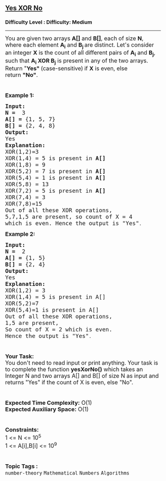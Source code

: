 <h2><a href="https://www.geeksforgeeks.org/problems/yes-xor-no2901/1?page=2&difficulty=Medium&status=unsolved,attempted&sortBy=accuracy">Yes XOR No</a></h2><h3>Difficulty Level : Difficulty: Medium</h3><hr><div class="problems_problem_content__Xm_eO"><p><span style="font-size:18px">You are given two arrays <strong>A[]</strong> and <strong>B[]</strong>, each of size <strong>N</strong>, where each element&nbsp;<strong>A<sub>i</sub></strong>&nbsp;and <strong>B<sub>j&nbsp;</sub></strong>are&nbsp;distinct. Let's consider an integer&nbsp;<strong>X</strong> is the count&nbsp;of all different pairs of <strong>A<sub>i</sub></strong>&nbsp;and <strong>B<sub>j</sub></strong>, such that <strong>A<sub>i</sub>&nbsp;XOR&nbsp;B<sub>j</sub></strong>&nbsp;is present in any of the two arrays. Return "<strong>Yes"&nbsp;</strong>(case-sensitive)<strong>&nbsp;</strong>if&nbsp;<strong>X</strong> is even, else return&nbsp;<strong>"No"</strong>.</span></p>

<p>&nbsp;</p>

<p><span style="font-size:18px"><strong>Example 1:</strong></span></p>

<pre><span style="font-size:18px"><strong>Input:</strong></span>
<span style="font-size:18px"><strong>N = </strong> 3</span>
<span style="font-size:18px"><strong>A[] = </strong>{1, 5, 7}</span>
<span style="font-size:18px"><strong>B[] = </strong>{2, 4, 8}</span>
<span style="font-size:18px"><strong>Output:</strong></span>
<span style="font-size:18px">Yes</span>
<span style="font-size:18px"><strong>Explanation:</strong></span>
<span style="font-size:18px">XOR(1,2)=3
XOR(1,4) = 5 is present in <strong>A[]</strong>
XOR(1,8) = 9
XOR(5,2) = 7 is present in <strong>A[]</strong>
XOR(5,4) = 1 is present in <strong>A[]</strong>
XOR(5,8) = 13
XOR(7,2) = 5 is present in <strong>A[]</strong>
XOR(7,4) = 3
XOR(7,8)=15
Out of all these XOR operations, 
5,7,1,5 are present, so count of X = 4 
which is even. Hence the output is "Yes"</span>.</pre>

<p><span style="font-size:18px"><strong>Example 2:</strong></span></p>

<pre><span style="font-size:18px"><strong>Input:</strong></span>
<span style="font-size:18px"><strong>N = </strong> 2</span>
<span style="font-size:18px"><strong>A[] = </strong>{1, 5}</span>
<span style="font-size:18px"><strong>B[] = </strong>{2, 4}</span>
<span style="font-size:18px"><strong>Output:</strong></span>
<span style="font-size:18px">Yes</span>
<span style="font-size:18px"><strong>Explanation:</strong></span>
<span style="font-size:18px">XOR(1,2) = 3
XOR(1,4) = 5 is present in A[]
XOR(5,2)=7
XOR(5,4)=1 is present in A[]
Out of all these XOR operations,
1,5 are present,
So count of X = 2 which is even.
Hence the output is "Yes"</span>.</pre>

<p>&nbsp;</p>

<p><span style="font-size:18px"><strong>Your Task:</strong><br>
You don't need to read input or print anything. Your task is to complete the function <strong>yesXorNo()</strong> which takes an Integer N and two arrays A[] and B[] of size N as input and returns "Yes" if the count of X is even, else "No".</span></p>

<p>&nbsp;</p>

<p><span style="font-size:18px"><strong>Expected Time Complexity:</strong> O(1)<br>
<strong>Expected Auxiliary Space:</strong> O(1)</span></p>

<p>&nbsp;</p>

<p><span style="font-size:18px"><strong>Constraints:</strong></span><br>
<span style="font-size:18px">1 &lt;= N &lt;= 10<sup>5</sup></span><br>
<span style="font-size:18px">1 &lt;= A[i],B[i] &lt;= 10<sup>9</sup></span></p>
</div><br><p><span style=font-size:18px><strong>Topic Tags : </strong><br><code>number-theory</code>&nbsp;<code>Mathematical</code>&nbsp;<code>Numbers</code>&nbsp;<code>Algorithms</code>&nbsp;